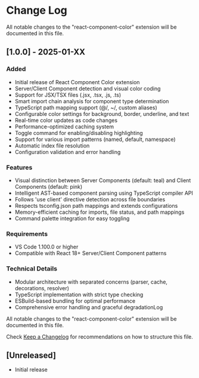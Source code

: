# Change Log

All notable changes to the "react-component-color" extension will be documented in this file.

## [1.0.0] - 2025-01-XX

### Added
- Initial release of React Component Color extension
- Server/Client Component detection and visual color coding
- Support for JSX/TSX files (.jsx, .tsx, .js, .ts)
- Smart import chain analysis for component type determination
- TypeScript path mapping support (@/, ~/, custom aliases)
- Configurable color settings for background, border, underline, and text
- Real-time color updates as code changes
- Performance-optimized caching system
- Toggle command for enabling/disabling highlighting
- Support for various import patterns (named, default, namespace)
- Automatic index file resolution
- Configuration validation and error handling

### Features
- Visual distinction between Server Components (default: teal) and Client Components (default: pink)
- Intelligent AST-based component parsing using TypeScript compiler API
- Follows 'use client' directive detection across file boundaries
- Respects tsconfig.json path mappings and extends configurations
- Memory-efficient caching for imports, file status, and path mappings
- Command palette integration for easy toggling

### Requirements
- VS Code 1.100.0 or higher
- Compatible with React 18+ Server/Client Component patterns

### Technical Details
- Modular architecture with separated concerns (parser, cache, decorations, resolver)
- TypeScript implementation with strict type checking
- ESBuild-based bundling for optimal performance
- Comprehensive error handling and graceful degradationLog

All notable changes to the "react-component-color" extension will be documented in this file.

Check [Keep a Changelog](http://keepachangelog.com/) for recommendations on how to structure this file.

## [Unreleased]

- Initial release
